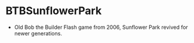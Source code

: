 # BTBSunflowerPark
* Old Bob the Builder Flash game from 2006, Sunflower Park revived for newer generations.

